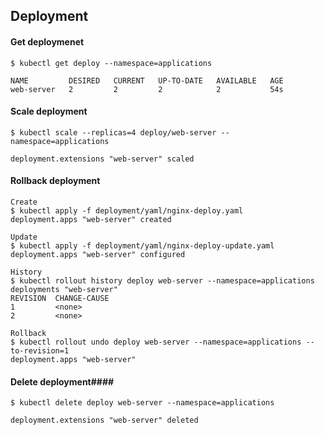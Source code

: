 ## Deployment ##

#### Get deploymenet ####
~~~~
$ kubectl get deploy --namespace=applications

NAME         DESIRED   CURRENT   UP-TO-DATE   AVAILABLE   AGE
web-server   2         2         2            2           54s
~~~~

#### Scale deployment ####
~~~~
$ kubectl scale --replicas=4 deploy/web-server --namespace=applications

deployment.extensions "web-server" scaled
~~~~

#### Rollback deployment ####
~~~~
Create
$ kubectl apply -f deployment/yaml/nginx-deploy.yaml
deployment.apps "web-server" created

Update
$ kubectl apply -f deployment/yaml/nginx-deploy-update.yaml
deployment.apps "web-server" configured

History
$ kubectl rollout history deploy web-server --namespace=applications
deployments "web-server"
REVISION  CHANGE-CAUSE
1         <none>
2         <none>

Rollback
$ kubectl rollout undo deploy web-server --namespace=applications --to-revision=1
deployment.apps "web-server" 
~~~~

#### Delete deployment#### 
~~~~
$ kubectl delete deploy web-server --namespace=applications

deployment.extensions "web-server" deleted
~~~~